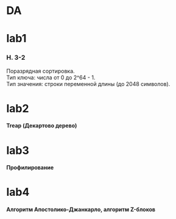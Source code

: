 # DA


# lab1  
### **H. 3-2**

Поразрядная сортировка.  
Тип ключа: числа от 0 до 2^64 - 1.  
Тип значения: строки переменной длины (до 2048 символов).  

# lab2  
#### **Treap (Декартово дерево)**

# lab3
#### **Профилирование**

# lab4
#### **Алгоритм Апостолико-Джанкарло, алгоритм Z-блоков**
